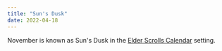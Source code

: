 ```yaml
---
title: "Sun's Dusk"
date: 2022-04-18
---
```


November is known as Sun's Dusk in the
[Elder Scrolls Calendar](/seeds/calendar/) setting.
